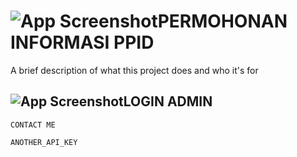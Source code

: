 
# ![App Screenshot](https://kepaniteraan.mahkamahagung.go.id/images/icon_dokumen.png)PERMOHONAN INFORMASI PPID 

A brief description of what this project does and who it's for


## ![App Screenshot](https://i.pngimg.me/thumb/f/350/m2i8K9A0m2K9H7G6.jpg)LOGIN ADMIN



`CONTACT ME`

`ANOTHER_API_KEY`

